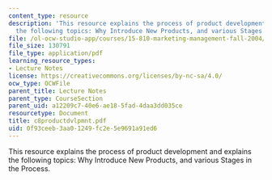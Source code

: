 ```yaml
---
content_type: resource
description: 'This resource explains the process of product development and explains
  the following topics: Why Introduce New Products, and various Stages in the Process.'
file: /ol-ocw-studio-app/courses/15-810-marketing-management-fall-2004/0f93ceeb3aa01249fc2e5e9691a91ed6_c8productdvlpmnt.pdf
file_size: 130791
file_type: application/pdf
learning_resource_types:
- Lecture Notes
license: https://creativecommons.org/licenses/by-nc-sa/4.0/
ocw_type: OCWFile
parent_title: Lecture Notes
parent_type: CourseSection
parent_uid: a12209c7-40e6-ae18-5fad-4daa3dd035ce
resourcetype: Document
title: c8productdvlpmnt.pdf
uid: 0f93ceeb-3aa0-1249-fc2e-5e9691a91ed6
---
```

This resource explains the process of product development and explains the following topics: Why Introduce New Products, and various Stages in the Process.